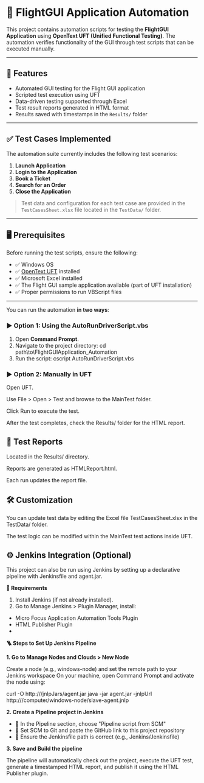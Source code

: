 # 🛫 FlightGUI Application Automation

This project contains automation scripts for testing the **FlightGUI Application** using **OpenText UFT (Unified Functional Testing)**. 
The automation verifies functionality of the GUI through test scripts that can be executed manually.

---

## 📌 Features

- Automated GUI testing for the Flight GUI application
- Scripted test execution using UFT
- Data-driven testing supported through Excel
- Test result reports generated in HTML format
- Results saved with timestamps in the `Results/` folder

---

## ✅ Test Cases Implemented

The automation suite currently includes the following test scenarios:

1. **Launch Application**
2. **Login to the Application**
3. **Book a Ticket**
4. **Search for an Order**
5. **Close the Application**

> Test data and configuration for each test case are provided in the `TestCasesSheet.xlsx` file located in the `TestData/` folder.

---

## 🖥️ Prerequisites

Before running the test scripts, ensure the following:

- ✅ Windows OS
- ✅ [OpenText UFT](https://www.microfocus.com/en-us/products/uft-one/overview) installed
- ✅ Microsoft Excel installed
- ✅ The Flight GUI sample application available (part of UFT installation)
- ✅ Proper permissions to run VBScript files

---

You can run the automation **in two ways**:

### ▶️ Option 1: Using the AutoRunDriverScript.vbs

1. Open **Command Prompt**.
2. Navigate to the project directory:
cd path\to\FlightGUIApplication_Automation
3. Run the script:
cscript AutoRunDriverScript.vbs

### ▶️ Option 2: Manually in UFT
Open UFT.

Use File > Open > Test and browse to the MainTest folder.

Click Run to execute the test.

After the test completes, check the Results/ folder for the HTML report.

## 📄 Test Reports
Located in the Results/ directory.

Reports are generated as HTMLReport.html.

Each run updates the report file.

## 🛠️ Customization
You can update test data by editing the Excel file TestCasesSheet.xlsx in the TestData/ folder.

The test logic can be modified within the MainTest test actions inside UFT.

## ⚙️ Jenkins Integration (Optional)
This project can also be run using Jenkins by setting up a declarative pipeline with Jenkinsfile and agent.jar.

**🧩 Requirements**
1. Install Jenkins (if not already installed).
2. Go to Manage Jenkins > Plugin Manager, install:
- Micro Focus Application Automation Tools Plugin
- HTML Publisher Plugin
- 
**🪜 Steps to Set Up Jenkins Pipeline**

**1. Go to Manage Nodes and Clouds > New Node**

Create a node (e.g., windows-node) and set the remote path to your Jenkins workspace
On your machine, open Command Prompt and activate the node using:

curl -O http://<your-jenkins-url>/jnlpJars/agent.jar
java -jar agent.jar -jnlpUrl http://<your-jenkins-url>/computer/windows-node/slave-agent.jnlp

**2. Create a Pipeline project in Jenkins**

- 📌 In the Pipeline section, choose "Pipeline script from SCM"
- 📌 Set SCM to Git and paste the GitHub link to this project repository
- 📌 Ensure the Jenkinsfile path is correct (e.g., Jenkins/Jenkinsfile)

**3. Save and Build the pipeline**
   
The pipeline will automatically check out the project, execute the UFT test, generate a timestamped HTML report, and publish it using the HTML Publisher plugin.


